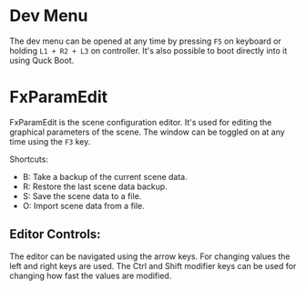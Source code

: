 # Dev Menu
The dev menu can be opened at any time by pressing `F5` on keyboard or holding `L1 + R2 + L3` on controller. It's also possible to boot directly into it using Quck Boot.

# FxParamEdit
FxParamEdit is the scene configuration editor. It's used for editing the graphical parameters of the scene. The window can be toggled on at any time using the `F3` key.

Shortcuts:
- B: Take a backup of the current scene data.
- R: Restore the last scene data backup.
- S: Save the scene data to a file.
- O: Import scene data from a file.

## Editor Controls:
The editor can be navigated using the arrow keys. For changing values the left and right keys are used. The Ctrl and Shift modifier keys can be used for changing how fast the values are modified.